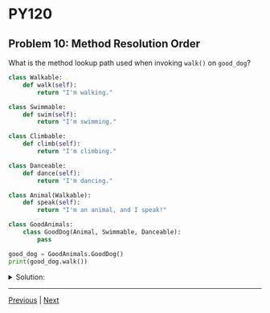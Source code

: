 # PY120
## Problem 10: Method Resolution Order

What is the method lookup path used when invoking `walk()` on `good_dog`?

```python
class Walkable:
    def walk(self):
        return "I'm walking."

class Swimmable:
    def swim(self):
        return "I'm swimming."

class Climbable:
    def climb(self):
        return "I'm climbing."

class Danceable:
    def dance(self):
        return "I'm dancing."

class Animal(Walkable):
    def speak(self):
        return "I'm an animal, and I speak!"

class GoodAnimals:
    class GoodDog(Animal, Swimmable, Danceable):
        pass

good_dog = GoodAnimals.GoodDog()
print(good_dog.walk())
```

<details>
<summary>Solution:</summary>

The method lookup path (Method Resolution Order or MRO) when invoking `walk()` on `good_dog` is:

1. `GoodAnimals.GoodDog` - the class of the object itself
2. `Animal` - first parent class listed in `GoodDog(Animal, Swimmable, Danceable)`
3. `Walkable` - parent class of `Animal`
4. `Swimmable` - second parent class of `GoodDog`
5. `Danceable` - third parent class of `GoodDog`
6. `object` - the base class of all Python classes

Python searches for the `walk()` method starting with `GoodDog`, then moves to `Animal`, then to `Walkable` where it finds the method. The search stops there and the method is invoked.

You can verify the exact MRO by calling:
```python
print(GoodAnimals.GoodDog.__mro__)
```

This demonstrates Python's MRO, which determines the order in which parent classes are searched when looking for methods and attributes. The order respects the inheritance hierarchy and the order in which parent classes are listed.

</details>

---

[Previous](9.md) | [Next](11.md)
